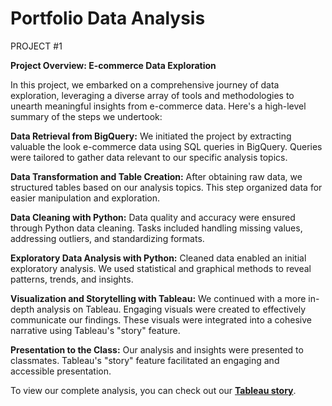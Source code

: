 # Portfolio Data Analysis

PROJECT #1

**Project Overview: E-commerce Data Exploration**

In this project, we embarked on a comprehensive journey of data exploration, leveraging a diverse array of tools and methodologies to unearth meaningful insights from e-commerce data. Here's a high-level summary of the steps we undertook:

**Data Retrieval from BigQuery:**
We initiated the project by extracting valuable the look e-commerce data using SQL queries in BigQuery.
Queries were tailored to gather data relevant to our specific analysis topics.

**Data Transformation and Table Creation:**
After obtaining raw data, we structured tables based on our analysis topics.
This step organized data for easier manipulation and exploration.

**Data Cleaning with Python:**
Data quality and accuracy were ensured through Python data cleaning.
Tasks included handling missing values, addressing outliers, and standardizing formats.

**Exploratory Data Analysis with Python:**
Cleaned data enabled an initial exploratory analysis.
We used statistical and graphical methods to reveal patterns, trends, and insights.

**Visualization and Storytelling with Tableau:**
We continued with a more in-depth analysis on Tableau.
Engaging visuals were created to effectively communicate our findings.
These visuals were integrated into a cohesive narrative using Tableau's "story" feature.

**Presentation to the Class:**
Our analysis and insights were presented to classmates.
Tableau's "story" feature facilitated an engaging and accessible presentation.

To view our complete analysis, you can check out our **[Tableau story](https://public.tableau.com/app/profile/alessandro.roli/viz/TheLook_e-commerce_analysis/E-COMMERCE)**.
